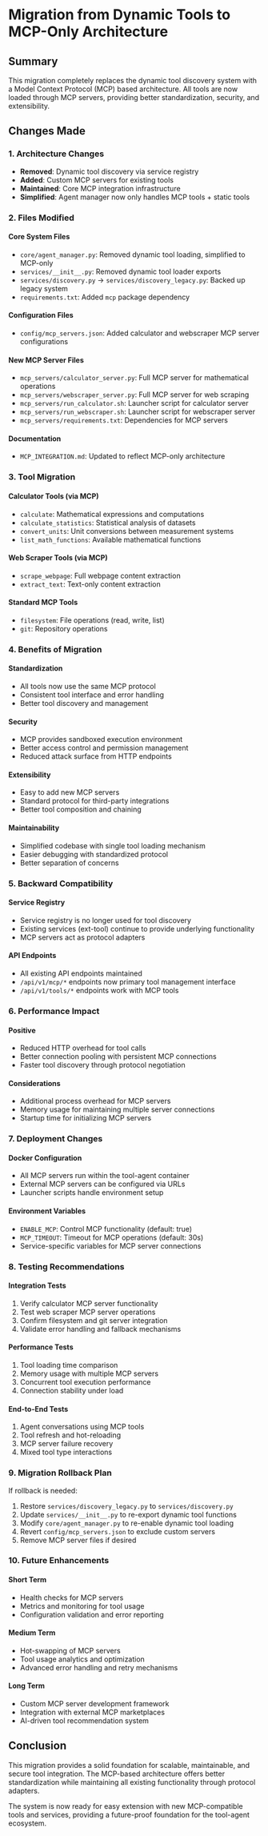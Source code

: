 # Migration from Dynamic Tools to MCP-Only Architecture

## Summary

This migration completely replaces the dynamic tool discovery system with a Model Context Protocol (MCP) based architecture. All tools are now loaded through MCP servers, providing better standardization, security, and extensibility.

## Changes Made

### 1. Architecture Changes
- **Removed**: Dynamic tool discovery via service registry
- **Added**: Custom MCP servers for existing tools
- **Maintained**: Core MCP integration infrastructure
- **Simplified**: Agent manager now only handles MCP tools + static tools

### 2. Files Modified

#### Core System Files
- `core/agent_manager.py`: Removed dynamic tool loading, simplified to MCP-only
- `services/__init__.py`: Removed dynamic tool loader exports
- `services/discovery.py` → `services/discovery_legacy.py`: Backed up legacy system
- `requirements.txt`: Added `mcp` package dependency

#### Configuration Files
- `config/mcp_servers.json`: Added calculator and webscraper MCP server configurations

#### New MCP Server Files
- `mcp_servers/calculator_server.py`: Full MCP server for mathematical operations
- `mcp_servers/webscraper_server.py`: Full MCP server for web scraping
- `mcp_servers/run_calculator.sh`: Launcher script for calculator server
- `mcp_servers/run_webscraper.sh`: Launcher script for webscraper server
- `mcp_servers/requirements.txt`: Dependencies for MCP servers

#### Documentation
- `MCP_INTEGRATION.md`: Updated to reflect MCP-only architecture

### 3. Tool Migration

#### Calculator Tools (via MCP)
- `calculate`: Mathematical expressions and computations
- `calculate_statistics`: Statistical analysis of datasets
- `convert_units`: Unit conversions between measurement systems
- `list_math_functions`: Available mathematical functions

#### Web Scraper Tools (via MCP)
- `scrape_webpage`: Full webpage content extraction
- `extract_text`: Text-only content extraction

#### Standard MCP Tools
- `filesystem`: File operations (read, write, list)
- `git`: Repository operations

### 4. Benefits of Migration

#### Standardization
- All tools now use the same MCP protocol
- Consistent tool interface and error handling
- Better tool discovery and management

#### Security
- MCP provides sandboxed execution environment
- Better access control and permission management
- Reduced attack surface from HTTP endpoints

#### Extensibility
- Easy to add new MCP servers
- Standard protocol for third-party integrations
- Better tool composition and chaining

#### Maintainability
- Simplified codebase with single tool loading mechanism
- Easier debugging with standardized protocol
- Better separation of concerns

### 5. Backward Compatibility

#### Service Registry
- Service registry is no longer used for tool discovery
- Existing services (ext-tool) continue to provide underlying functionality
- MCP servers act as protocol adapters

#### API Endpoints
- All existing API endpoints maintained
- `/api/v1/mcp/*` endpoints now primary tool management interface
- `/api/v1/tools/*` endpoints work with MCP tools

### 6. Performance Impact

#### Positive
- Reduced HTTP overhead for tool calls
- Better connection pooling with persistent MCP connections
- Faster tool discovery through protocol negotiation

#### Considerations
- Additional process overhead for MCP servers
- Memory usage for maintaining multiple server connections
- Startup time for initializing MCP servers

### 7. Deployment Changes

#### Docker Configuration
- All MCP servers run within the tool-agent container
- External MCP servers can be configured via URLs
- Launcher scripts handle environment setup

#### Environment Variables
- `ENABLE_MCP`: Control MCP functionality (default: true)
- `MCP_TIMEOUT`: Timeout for MCP operations (default: 30s)
- Service-specific variables for MCP server connections

### 8. Testing Recommendations

#### Integration Tests
1. Verify calculator MCP server functionality
2. Test web scraper MCP server operations
3. Confirm filesystem and git server integration
4. Validate error handling and fallback mechanisms

#### Performance Tests
1. Tool loading time comparison
2. Memory usage with multiple MCP servers
3. Concurrent tool execution performance
4. Connection stability under load

#### End-to-End Tests
1. Agent conversations using MCP tools
2. Tool refresh and hot-reloading
3. MCP server failure recovery
4. Mixed tool type interactions

### 9. Migration Rollback Plan

If rollback is needed:
1. Restore `services/discovery_legacy.py` to `services/discovery.py`
2. Update `services/__init__.py` to re-export dynamic tool functions
3. Modify `core/agent_manager.py` to re-enable dynamic tool loading
4. Revert `config/mcp_servers.json` to exclude custom servers
5. Remove MCP server files if desired

### 10. Future Enhancements

#### Short Term
- Health checks for MCP servers
- Metrics and monitoring for tool usage
- Configuration validation and error reporting

#### Medium Term
- Hot-swapping of MCP servers
- Tool usage analytics and optimization
- Advanced error handling and retry mechanisms

#### Long Term
- Custom MCP server development framework
- Integration with external MCP marketplaces
- AI-driven tool recommendation system

## Conclusion

This migration provides a solid foundation for scalable, maintainable, and secure tool integration. The MCP-based architecture offers better standardization while maintaining all existing functionality through protocol adapters.

The system is now ready for easy extension with new MCP-compatible tools and services, providing a future-proof foundation for the tool-agent ecosystem.
